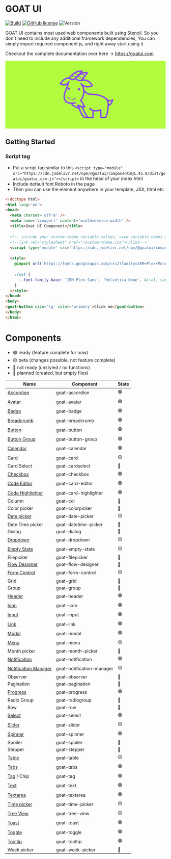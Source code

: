 # GOAT UI

[![Build](https://github.com/goatui/components/workflows/Build/badge.svg)](https://github.com/goatui/components/actions?workflow=Build)
[![GitHub license](https://img.shields.io/github/license/goatui/components.svg)](/LICENSE)
![Version](https://img.shields.io/npm/v/%40goatui%2Fcomponents)

GOAT UI contains most used web components built using Stencil. So you don't need to include any additional framework
dependencies, You can simply import required component js, and right away start using it.

Checkout the complete documentation over here -> https://goatui.com

<div align="center" style="background: #b1fc3f">
  <img alt="GOAT UI LOGO" src="https://raw.githubusercontent.com/goatui/components/gh-pages/assets/img/logo.png" width="210">
</div>

## Getting Started

### Script tag

- Put a script tag similar to
  this `<script type="module" src="https://cdn.jsdelivr.net/npm/@goatui/components@1.45.0/dist/goatui/goatui.esm.js"></script>`
  in
  the head of your index.html
- Include default font Roboto in the page
- Then you can use the element anywhere in your template, JSX, html etc

```html
<!doctype html>
<html lang='en'>
<head>
  <meta charset='utf-8' />
  <meta name='viewport' content='width=device-width' />
  <title>Goat UI Component</title>

  <!-- include your custom theme variable values, view variable names at https://cdn.jsdelivr.net/npm/@goatui/components@1.45.0/dist/goatui/assets/styles/theme.css -->
  <!--link rel="stylesheet" href="/custom-theme.css"></link-->
  <script type='module' src='https://cdn.jsdelivr.net/npm/@goatui/components@1.45.0/dist/goatui/goatui.esm.js'></script>

  <style>
    @import url('https://fonts.googleapis.com/css2?family=IBM+Plex+Mono:ital@0;1&family=IBM+Plex+Sans+Condensed:ital@0;1&family=IBM+Plex+Sans:ital,wght@0,100;0,200;0,300;0,400;0,500;0,600;0,700;1,100;1,200;1,300;1,400;1,500;1,600;1,700&family=IBM+Plex+Serif:ital@0;1&display=swap');

    :root {
      --font-family-base: 'IBM Plex Sans', 'Helvetica Neue', Arial, sans-serif;
    }
  </style>
</head>
<body>
<goat-button size='lg' color='primary'>Click me</goat-button>
</body>
</html>
```

# Components

- 🟢 ready (feature complete for now)
- 🟡 beta (changes possible, not feature complete)
- 🔴 not ready (unstyled / no functions)
- 🔵 planned (created, but empty files)

| Name                                                                       | Component                 | State |
|----------------------------------------------------------------------------|---------------------------|-------|
| [Accordion](https://goatui.com/components/accordion)                       | goat-accordion            | 🟢    |
| [Avatar](https://goatui.com/components/avatar)                             | goat-avatar               | 🟢    |
| [Badge](https://goatui.com/components/badge)                               | goat-badge                | 🟢    |
| [Breadcrumb](https://goatui.com/components/breadcrumb)                     | goat-breadcrumb           | 🟢    |
| [Button](https://goatui.com/components/button)                             | goat-button               | 🟢    |
| [Button Group](https://goatui.com/components/button-group)                 | goat-button-group         | 🟢    |
| [Calendar](https://goatui.com/components/calendar)                         | goat-calendar             | 🟢    |
| Card                                                                       | goat-card                 | 🟡    |
| Card Select                                                                | goat-cardselect           | 🔵    |
| [Checkbox](https://goatui.com/components/checkbox)                         | goat-checkbox             | 🟢    |
| [Code Editor](https://goatui.com/components/code-editor)                   | goat-card-editor          | 🟢    |
| [Code Highlighter](https://goatui.com/components/code-highlighter)         | goat-card-highlighter     | 🟢    |
| Column                                                                     | goat-col                  | 🔵    |
| Color picker                                                               | goat-colorpicker          | 🔵    |
| [Date picker](https://goatui.com/components/date-picker)                   | goat-date-picker          | 🟡    |
| Date Time picker                                                           | goat-datetime-picker      | 🔵    |
| Dialog                                                                     | goat-dialog               | 🔵    |
| [Dropdown](https://goatui.com/components/dropdown)                         | goat-dropdown             | 🟡    |
| [Empty State](https://goatui.com/components/empty-state)                   | goat-empty-state          | 🟡    |
| Filepicker                                                                 | goat-filepicker           | 🔵    |
| [Flow Designer ](https://goatui.com/components/flow-designer)              | goat-flow-designer        | 🔵    |
| [Form Control](https://goatui.com/components/form-control)                 | goat-form-control         | 🟡    |
| Grid                                                                       | goat-grid                 | 🔵    |
| Group                                                                      | goat-group                | 🔵    |
| [Header](https://goatui.com/components/header)                             | goat-header               | 🟢    |
| [Icon](https://goatui.com/components/icon)                                 | goat-icon                 | 🟢    |
| [Input](https://goatui.com/components/input)                               | goat-input                | 🟢    |
| [Link](https://goatui.com/components/link)                                 | goat-link                 | 🟢    |
| [Modal](https://goatui.com/components/modal)                               | goat-modal                | 🟢    |
| [Menu](https://goatui.com/components/menu)                                 | goat-menu                 | 🟡    |
| Month picker                                                               | goat-month-picker         | 🔵    |
| [Notification](https://goatui.com/components/notification)                 | goat-notification         | 🟢    |
| [Notification Manager](https://goatui.com/components/notification-manager) | goat-notification-manager | 🟡    |
| Observer                                                                   | goat-observer             | 🔵    |
| Pagination                                                                 | goat-pagination           | 🔵    |
| [Progress](https://goatui.com/components/progress)                         | goat-progress             | 🟢    |
| Radio Group                                                                | goat-radiogroup           | 🔵    |
| Row                                                                        | goat-row                  | 🔵    |
| [Select](https://goatui.com/components/select)                             | goat-select               | 🟢    |
| [Slider](https://goatui.com/components/slider)                             | goat-slider               | 🟡    |
| [Spinner](https://goatui.com/components/spinner)                           | goat-spinner              | 🟢    |
| Spoiler                                                                    | goat-spoiler              | 🔵    |
| Stepper                                                                    | goat-stepper              | 🔵    |
| [Table](https://goatui.com/components/table)                               | goat-table                | 🟡    |
| [Tabs](https://goatui.com/components/tabs)                                 | goat-tabs                 | 🟢    |
| [Tag](https://goatui.com/components/tag) / Chip                            | goat-tag                  | 🟢    |
| [Text](https://goatui.com/components/text)                                 | goat-text                 | 🟢    |
| [Textarea](https://goatui.com/components/textarea)                         | goat-textarea             | 🟢    |
| [Time picker](https://goatui.com/components/time-picker)                   | goat-time-picker          | 🟡    |
| [Tree View](https://goatui.com/components/tree-view)                       | goat-tree-view            | 🟡    |
| [Toast](https://goatui.com/components/toast)                               | goat-toast                | 🟢    |
| [Toggle](https://goatui.com/components/toggle)                             | goat-toggle               | 🟢    |
| [Tooltip](https://goatui.com/components/tooltip)                   | goat-tooltip              | 🟢    |
| Week picker                                                                | goat-week-picker          | 🔵    |
